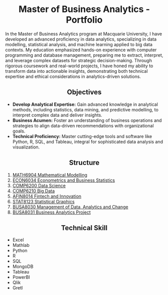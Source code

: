 # __<center>Master of Business Analytics - Portfolio</center>__
In the Master of Business Analytics program at Macquarie University, I have developed an advanced proficiency in data analytics, specializing in data modelling, statistical analysis, and machine learning applied to big data contexts. My education emphasized hands-on experience with computer programming and database management, preparing me to extract, interpret, and leverage complex datasets for strategic decision-making. Through rigorous coursework and real-world projects, I have honed my ability to transform data into actionable insights, demonstrating both technical expertise and ethical considerations in analytics-driven solutions.

## __<center>Objectives</center>__
- **Develop Analytical Expertise:** Gain advanced knowledge in analytical methods, including statistics, data mining, and predictive modelling, to interpret complex data and deliver insights.
- **Business Acumen:** Foster an understanding of business operations and strategies to align data-driven recommendations with organizational goals.
- **Technical Proficiency:** Master cutting-edge tools and software like Python, R, SQL, and Tableau, integral for sophisticated data analysis and visualization.
  
## __<center>Structure</center>__
1. [MATH6904 Mathematical Modelling](https://github.com/VivianNg9/Master-of-Business-Analytics_Portfolio-/tree/main/MATH6904_Mathematical%20Modelling)
2. [ECON6034 Econometrics and Business Statistics](https://github.com/VivianNg9/Master-of-Business-Analytics_Portfolio-/tree/main/ECON6034_Econometrics%20and%20Business%20Statistics)
3. [COMP6200 Data Science](https://github.com/VivianNg9/Master-of-Business-Analytics_Portfolio-/tree/main/COMP6200_Data%20Science%20)
4. [COMP6210 Big Data](https://github.com/VivianNg9/Master-of-Business-Analytics_Portfolio-/tree/main/COMP6210_Big%20Data%20)
6. [AFIN8014 Fintech and Innovation](https://github.com/VivianNg9/Master-of-Business-Analytics_Portfolio-/tree/main/AFIN8014_Fintech%20and%20Innovation)
7. [STAT8123 Statistical Graphics](https://github.com/VivianNg9/Master-of-Business-Analytics_Portfolio-/tree/main/STAT8123_Statistical%20Graphics)
8. [BUSA8030 Management of Data, Analytics and Change](https://github.com/VivianNg9/Master-of-Business-Analytics_Portfolio-/tree/main/BUSA8030_Management%20of%20Data%2C%20Analytics%20and%20Change)
9. [BUSA8031 Business Analytics Project](https://github.com/VivianNg9/Master-of-Business-Analytics_Portfolio-/tree/main/BUSA8031_Business%20Analytics%20Project)


## __<center>Technical Skill</center>__
- Excel
- Mathlab
- Python
- R
- SQL
- MongoDB
- Tableau
- PowerBI
- Qlik
- Gretl


